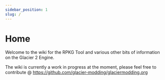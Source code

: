 ```yaml
---
sidebar_position: 1
slug: /
---
```


# Home

Welcome to the wiki for the RPKG Tool and various other bits of information on the Glacier 2 Engine.

The wiki is currently a work in progress at the moment, please feel free to contribute @ https://github.com/glacier-modding/glaciermodding.org
